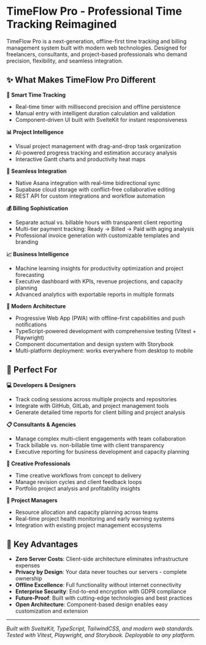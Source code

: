# TimeFlow Pro - Professional Time Tracking Reimagined

TimeFlow Pro is a next-generation, offline-first time tracking and billing management system built with modern web technologies. Designed for freelancers, consultants, and project-based professionals who demand precision, flexibility, and seamless integration.

## ✨ What Makes TimeFlow Pro Different

**🎯 Smart Time Tracking**

- Real-time timer with millisecond precision and offline persistence
- Manual entry with intelligent duration calculation and validation
- Component-driven UI built with SvelteKit for instant responsiveness

**📊 Project Intelligence**

- Visual project management with drag-and-drop task organization
- AI-powered progress tracking and estimation accuracy analysis
- Interactive Gantt charts and productivity heat maps

**🔗 Seamless Integration**

- Native Asana integration with real-time bidirectional sync
- Supabase cloud storage with conflict-free collaborative editing
- REST API for custom integrations and workflow automation

**💰 Billing Sophistication**

- Separate actual vs. billable hours with transparent client reporting
- Multi-tier payment tracking: Ready → Billed → Paid with aging analysis
- Professional invoice generation with customizable templates and branding

**📈 Business Intelligence**

- Machine learning insights for productivity optimization and project forecasting
- Executive dashboard with KPIs, revenue projections, and capacity planning
- Advanced analytics with exportable reports in multiple formats

**🚀 Modern Architecture**

- Progressive Web App (PWA) with offline-first capabilities and push notifications
- TypeScript-powered development with comprehensive testing (Vitest + Playwright)
- Component documentation and design system with Storybook
- Multi-platform deployment: works everywhere from desktop to mobile

## 🎯 Perfect For

**💻 Developers & Designers**

- Track coding sessions across multiple projects and repositories
- Integrate with GitHub, GitLab, and project management tools
- Generate detailed time reports for client billing and project analysis

**📋 Consultants & Agencies**

- Manage complex multi-client engagements with team collaboration
- Track billable vs. non-billable time with client transparency
- Executive reporting for business development and capacity planning

**🎨 Creative Professionals**

- Time creative workflows from concept to delivery
- Manage revision cycles and client feedback loops
- Portfolio project analysis and profitability insights

**🏢 Project Managers**

- Resource allocation and capacity planning across teams
- Real-time project health monitoring and early warning systems
- Integration with existing project management ecosystems

## 🌟 Key Advantages

- **Zero Server Costs**: Client-side architecture eliminates infrastructure expenses
- **Privacy by Design**: Your data never touches our servers - complete ownership
- **Offline Excellence**: Full functionality without internet connectivity
- **Enterprise Security**: End-to-end encryption with GDPR compliance
- **Future-Proof**: Built with cutting-edge technologies and best practices
- **Open Architecture**: Component-based design enables easy customization and extension

---

_Built with SvelteKit, TypeScript, TailwindCSS, and modern web standards. Tested with Vitest, Playwright, and Storybook. Deployable to any platform._
